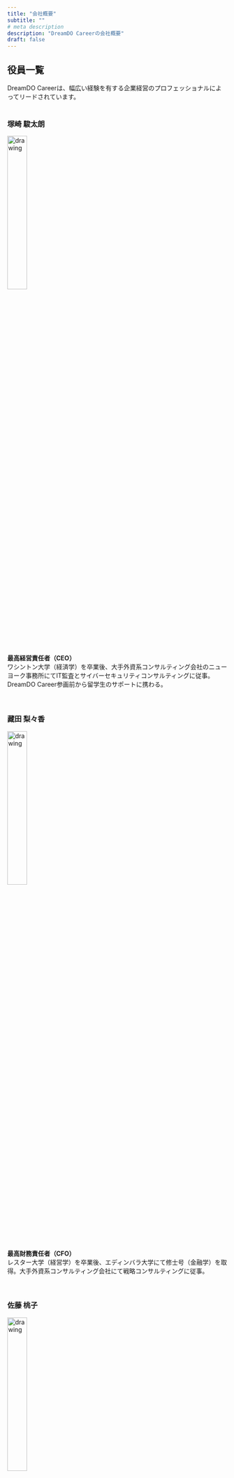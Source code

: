 ```yaml
---
title: "会社概要"
subtitle: ""
# meta description
description: "DreamDO Careerの会社概要"
draft: false
---
```


## 役員一覧
DreamDO Careerは、幅広い経験を有する企業経営のプロフェッショナルによってリードされています。<br/><br/>

### 塚崎 駿太朗
<div style="text-align:left"><img src="../../images/headshot/shun.jpg" alt="drawing" width="30%" style="display: block; margin: 0px;"/></div>

**最高経営責任者（CEO）** <br/>
ワシントン大学（経済学）を卒業後、大手外資系コンサルティング会社のニューヨーク事務所にてIT監査とサイバーセキュリティコンサルティングに従事。DreamDO Career参画前から留学生のサポートに携わる。 <br/><br/><br/>

### 藏田 梨々香
<div style="text-align:left"><img src="../../images/headshot/lilica.jpg" alt="drawing" width="30%" style="display: block; margin: 0px;"/></div>

**最高財務責任者（CFO）** <br/>
レスター大学（経営学）を卒業後、エディンバラ大学にて修士号（金融学）を取得。大手外資系コンサルティング会社にて戦略コンサルティングに従事。 <br/><br/><br/>

### 佐藤 桃子
<div style="text-align:left"><img src="../../images/headshot/momoko.jpg" alt="drawing" width="30%" style="display: block; margin: 0px;"/></div>

**最高執行責任者（COO）** <br/>
ウィスコンシン大学マディソン校（経営学）を卒業後、大手外資系コンサルティング会社のニューヨーク事務所にてリスクコンサルティングに従事。その後、東京事務所へ転籍した後も、一貫してリスク管理に携わり現在に至る。<br/><br/><br/>

### 水谷 菜津希
<div style="text-align:left"><img src="../../images/headshot/natsuki.jpg" alt="drawing" width="30%" style="display: block; margin: 0px;"/></div>

**最高マーケティング責任者（CMO）** <br/>
バルーク大学（経営学）を卒業後、大手外資系コンサルティング会社のニューヨーク事務所にてリスクコンサルティングに従事。その後、東京事務所へ転籍し、経営コンサルタントとして活躍。現在は製造業の事業会社にて、経営陣と直接ビジネスを推進中。 <br/><br/><br/>

### 鈴木 秀汰
<div style="text-align:left"><img src="../../images/headshot/shuta.jpg" alt="drawing" width="30%" style="display: block; margin: 0px;"/></div>

**最高情報責任者（CIO） /　最高情報セキュリティ責任者（CISO）** <br/>
ミシガン大学アナーバー校（コンピュータサイエンス）を卒業後、大手外資系コンサルティング会社のニューヨーク事務所にてサイバーセキュリティコンサルティングに従事。その後、東京事務所へ転籍した後も、一貫してサイバーセキュリティ領域に携わり現在に至る。 <br/><br/><br/>

### 塚崎 マヤ
**法務顧問（General Counsel）**　<br/>
ワシントン大学（経営学）を卒業後、アメリカン大学にて修士号（国際関係学）と博士号（法学）を取得。バーモントロースクールにて移民市民プロジェクトに関与。ワシントン州登録弁護士。 <br/><br/><br/>
